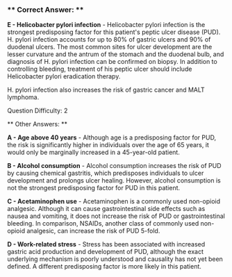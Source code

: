 ### ** Correct Answer: **

**E - Helicobacter pylori infection** - Helicobacter pylori infection is the strongest predisposing factor for this patient's peptic ulcer disease (PUD). H. pylori infection accounts for up to 80% of gastric ulcers and 90% of duodenal ulcers. The most common sites for ulcer development are the lesser curvature and the antrum of the stomach and the duodenal bulb, and diagnosis of H. pylori infection can be confirmed on biopsy. In addition to controlling bleeding, treatment of his peptic ulcer should include Helicobacter pylori eradication therapy.

H. pylori infection also increases the risk of gastric cancer and MALT lymphoma.

Question Difficulty: 2

** Other Answers: **

**A - Age above 40 years** - Although age is a predisposing factor for PUD, the risk is significantly higher in individuals over the age of 65 years, it would only be marginally increased in a 45-year-old patient.

**B - Alcohol consumption** - Alcohol consumption increases the risk of PUD by causing chemical gastritis, which predisposes individuals to ulcer development and prolongs ulcer healing. However, alcohol consumption is not the strongest predisposing factor for PUD in this patient.

**C - Acetaminophen use** - Acetaminophen is a commonly used non-opioid analgesic. Although it can cause gastrointestinal side effects such as nausea and vomiting, it does not increase the risk of PUD or gastrointestinal bleeding. In comparison, NSAIDs, another class of commonly used non-opioid analgesic, can increase the risk of PUD 5-fold.

**D - Work-related stress** - Stress has been associated with increased gastric acid production and development of PUD, although the exact underlying mechanism is poorly understood and causality has not yet been defined. A different predisposing factor is more likely in this patient.


